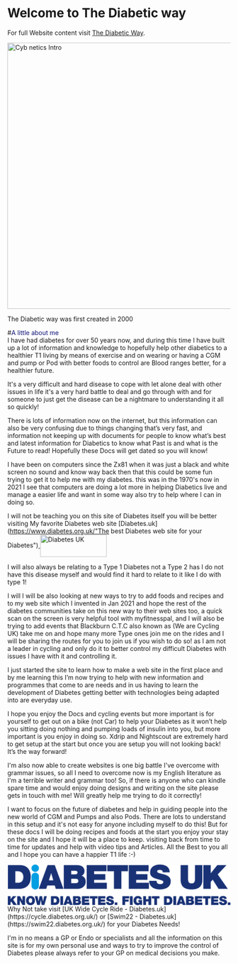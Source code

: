 <!-- this is  on github live server!
docs made by D.Galloway 2019- 2021

-->


# Welcome to The Diabetic way

For full Website content visit [The Diabetic Way](https://www.thediabeticway.co.uk/index.php/en/).


<img width="600" height="600" border="0" align="center"  src="mg/cyb netics_logo.jpg" title="Cyb netics Intro"/>

The Diabetic way was first created in 2000


#<span style="color:#111478">A little about me </span> <br> 
I have had diabetes for over 50 years now, and during this time I have built up a lot of information and knowledge to hopefully help 
other diabetics to a healthier T1 living by means of exercise and on wearing or having a CGM and pump or Pod with  better foods to control are Blood ranges better, for a healthier future. 

It's a very difficult and hard disease to cope with let alone deal with other issues in life it's a very hard battle to deal and go through with and for someone to just get the disease can be a nightmare to understanding it all so quickly! 

There is lots of information now on the internet, but this information can also be very confusing due to things changing that’s very fast, and information not keeping up with documents for people to know what’s best and latest information for Diabetics to know what Past is and what is the Future to read! Hopefully these Docs will get dated so you will know! 

I have been on computers since the Zx81 when it was just a black and white screen no sound and know way back then that this could be some fun trying to get it to help me with my diabetes.
this was in the 1970's now in 2021 I see that computers are doing a lot more in helping Diabetics live and manage a easier life and want in some way also try to help where I can in doing so.

I will not be teaching you on this site of Diabetes itself you will be better visiting My favorite Diabetes web site [Diabetes.uk](https://www.diabetes.org.uk/"The best Diabetes web site for your Diabetes")<a href="https://www.diabetes.org.uk/" target="_blank">
  <img width="150px" height="50" border="0" align="center"  src="/my-project/img/Diabetesuk/pngarea.com_rutgers-logo-png-8467605.png" title="Diabetes UK"/>
</a>

I will also always be relating to a Type 1 Diabetes not a Type 2 has I do not have this disease myself and would find it hard to relate to it like I do with type 1! 

I will I will be also looking at new ways to try to add foods and recipes and to my web site which I invented in Jan 2021 and hope the rest of the diabetes communities take on this new way to their web sites too, a quick scan on the screen is very helpful tool with myfitnesspal, and  I will  also be trying to add events that Blackburn C.T.C also known as (We are Cycling UK) take me on and hope many more Type ones join me on the rides and I will be sharing the routes for you to join us if you wish to do so!  as I am not a leader in cycling and only do it to better 
control my difficult Diabetes with issues I have with it and controlling it.

I just started the site to learn how to make a web site in the first place and by me learning this I’m now trying to help with new information and programmes that come to are needs and in us having to learn the development of Diabetes getting better with technologies being adapted into are everyday use.

I hope you enjoy the Docs and cycling events but more important is for yourself to get out on a bike (not Car) to help your Diabetes as it won’t help you sitting doing nothing and pumping loads of insulin into you, but more important is you enjoy in doing so.
Xdrip and Nightscout are extremely hard to get setup at the start but once you are setup you will not looking back! It’s the way forward!


I'm also now able to create websites is one big battle I've overcome with grammar issues, so all I need to overcome now is my English literature as 
I'm a terrible writer and grammar too! So, if there is anyone who can kindle spare time and would enjoy doing designs and writing on the site 
please gets in touch with me! Will greatly help me trying to do it correctly!

I want to focus on the future of diabetes and help in guiding people into the new world of CGM and Pumps and also Pods. There are lots to understand in this setup and it's not easy for anyone including myself to do this!
But for these docs I will be doing recipes and foods at the start
you enjoy your stay on the site and I hope it will be a place to keep.
visiting back from time to time for updates and help with video tips and Articles. All the Best to you all and I hope you can have a happier T1 life :-)

<a href="https://www.diabetes.org.uk/" target="_blank">
  <img width="auto" height="auto" border="0" align="center"  src="/img/Diabetesuk/pngarea.com_rutgers-logo-png-8467605.png" title="Diabetes UK"/>
</a>               Why Not take visit [UK Wide Cycle Ride - Diabetes.uk](https://cycle.diabetes.org.uk/) or  [Swim22 - Diabetes.uk](https://swim22.diabetes.org.uk/) for your Diabetes Needs!


I'm in no means a GP or Endo or specialists and all the information on this site is for my own personal use and ways to try to improve the control of Diabetes please always refer to your GP on medical decisions you make.

